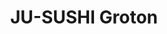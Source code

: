 ---
layout: place
title: "JU-SUSHI​ Groton"
permalink: /connecticut/groton/ju-sushi-groton.html
stateAbbr: CT
stateName: Connecticut
cityName: Groton
seo:
  name: "JU-SUSHI​ Groton"
  type: Restaurant
  links: http://www.ju-sushi.com/
description: "JU-SUSHI​ Groton serves delicious sushi in Groton, Connecticut. Try fresh Japanese dishes for a great dining experience. Available for takeout, delivery, lunch, and dinner."
place_id: ChIJTyt4ybUO5okR-Cfb61RDJLk
photos:
  - name: >-
      places/ChIJTyt4ybUO5okR-Cfb61RDJLk/photos/AeeoHcLnTVqQ0f2tFHR8QbIS_zEb0glbSAnqQfZeADtiAVrSSsjiLyRvKXExEbGjZUk7Pm5ZNrKvVfhnwEyzZi1PXr2AcmlCHnYXNTqYdQ11InDRJqkudrrXMLD5GSVy0nuuWkgsmYhA-wVRHIlR3Uj9FR2hVUnN5ZU0JrOJo_-nvQqT0Q2hgBVrVO3E0PBs7-yzDXlUSIEEJvG5mmClicd3dD6BzAUr6I9JN7XkhlY7blvRTFNtbu5BfIxcc74Mcm6pHo9RAybYFxwN5lsCvTXPyEBoTN_hAj4UE5IF1Krb_PO_yA
    widthPx: 4032
    heightPx: 1960
    authorAttributions:
      - displayName: JU-SUSHI​ Groton
        uri: https://maps.google.com/maps/contrib/104363867703955379364
        photoUri: >-
          https://lh3.googleusercontent.com/a/ACg8ocJJJv-lEzB0ZRKnipHC2IxgD5h_tWw8gud98JLVz-c2qkPmBg=s100-p-k-no-mo
    flagContentUri: >-
      https://www.google.com/local/imagery/report/?cb_client=maps_api_places.places_api&image_key=!1e10!2sAF1QipMdIGktQLp3EoBxh0ZSkEyLvHY4JJkAd3iCuU4U&hl=en-US
    googleMapsUri: >-
      https://www.google.com/maps/place//data=!3m4!1e2!3m2!1sAF1QipMdIGktQLp3EoBxh0ZSkEyLvHY4JJkAd3iCuU4U!2e10!4m2!3m1!1s0x89e60eb5c9782b4f:0xb9244354ebdb27f8
  - name: >-
      places/ChIJTyt4ybUO5okR-Cfb61RDJLk/photos/AeeoHcJBzclERlfOVysAM6DoIuOVJqrXDlxPscY6qEQtRz7fdrOh1QAW92LMlULVtVIMHlE98_hUisvof5eSGqr5N69PIz7XERo1SoiwcnJS9SiStDQRvHx-JdzBJ_eTBUbLKA64PYxcq8_3tvbL4XHpZnPJ633O9KE7v19iuo-DNGCCsPFg2p6EiDb9kEBUuelIFwpq4tLa7j_AyYmP9RnaVS_YnD_WJRgpEsZ0woztFAWo8bOJtGJeFUNL6_Up6d9WPU-_WZCuhthLU5GWTcuOygg-gdwMYYQzk9m-FzBlCE3e4WhHSUnO8rPmjvAX4oL4vjVBPz-_wEZfSDAnI9CJ_rGMzCHUJZq43U3wiQUL8TZhyl_d-ghHxbMfznlThU1cEpv-vXGOpzAxTuKOt9dHeFRP3XlKa2YPyrbsJFYjVHQ
    widthPx: 2506
    heightPx: 2479
    authorAttributions:
      - displayName: Midknight Mechanics
        uri: https://maps.google.com/maps/contrib/100661439607303186354
        photoUri: >-
          https://lh3.googleusercontent.com/a-/ALV-UjVsIFNnPv1yJm0RtEa9FeUv2L1HD5VB29OICuw_M8WawGpnZndlCg=s100-p-k-no-mo
    flagContentUri: >-
      https://www.google.com/local/imagery/report/?cb_client=maps_api_places.places_api&image_key=!1e10!2sCIHM0ogKEICAgICupazEKw&hl=en-US
    googleMapsUri: >-
      https://www.google.com/maps/place//data=!3m4!1e2!3m2!1sCIHM0ogKEICAgICupazEKw!2e10!4m2!3m1!1s0x89e60eb5c9782b4f:0xb9244354ebdb27f8
  - name: >-
      places/ChIJTyt4ybUO5okR-Cfb61RDJLk/photos/AeeoHcIwCeBpP5XGKQtb6jQsixFYlWNerqxugMy_NqQKaFmJSNPrHvvmZpZ1z8WQkwkDkh5HBVjgam1BpmnGqMfKKuauinqQpOzTtRE66l3vtbfmU343lRRcyoAnUmDZYm3APnNhI_3bQelgn8ELHhDMYJpY9dP6XDUz0nCMDx0zYXSvDFm39G2x8Jqo1qiANKxqiYXK2ZZCrp1Fb2ot5BUufGpxurlSnyinT-cL0x2xqcMmW1HTg29p2WaqvPxYkDxVXZ7XxkToCxJWeVkuK4IlHttOEqIXRDR_T9OeRey6eXmGSlQ0_Sd4yvGoxz6iNMc1B6Rky5Tg42G3BreHBJFDwOwnQx_apkeTYU5shEjHyNXoS37UN9Xnx8Hp2BSZvKgyQF0uRuuiOleUTatw1J_r2oCtBQqqVY2qgf39DOMz0N6UZg
    widthPx: 4032
    heightPx: 3024
    authorAttributions:
      - displayName: Sāmaṇera Nipako
        uri: https://maps.google.com/maps/contrib/104316014297959514206
        photoUri: >-
          https://lh3.googleusercontent.com/a-/ALV-UjXkSELbln2N43P9F0MIrgQ9K9TMV5LH5brLmsG0Lbj7SN038XEjXw=s100-p-k-no-mo
    flagContentUri: >-
      https://www.google.com/local/imagery/report/?cb_client=maps_api_places.places_api&image_key=!1e10!2sCIHM0ogKEICAgIDesd_vCw&hl=en-US
    googleMapsUri: >-
      https://www.google.com/maps/place//data=!3m4!1e2!3m2!1sCIHM0ogKEICAgIDesd_vCw!2e10!4m2!3m1!1s0x89e60eb5c9782b4f:0xb9244354ebdb27f8
  - name: >-
      places/ChIJTyt4ybUO5okR-Cfb61RDJLk/photos/AeeoHcIu5-frf-KQqhKGzDvRz7JocFAgZKw1x4_Q7c1yV2AhrOqi874ceiERckUoM45J0OGatqsxSUx5cyxhjV1mZz4uZvk2MpmJav-Q171F-f5jfWRXE0mzx0dRY1w8khdBk2d1folm_0gEoZCqiIVBdFQzZBHp64Fp83HQ_ZKgWdjOr_wW2Dtc2wdjonENJP6-geSWn3lVnU8MEq8UtH5Cu6dt74fvxqU7H-DrE984KxUtI4UjeOTFwp8XlGSpQBjjpeM72zuego-WrZAcesAX05QNlwxmS8VmM04x9R8lGgTD-ObryjWxe2Rz-vmToXKcyUBPQe-VrtG943Zdpz-rP3dBdqeOIy6ipqERCs4k9sVao7Ag_p6DiN7p5OOfNh-93TM94hWTYwe3bfZTo32mbtjoVqu-wBORBnV4JmoJZL4VBiSw
    widthPx: 3024
    heightPx: 4032
    authorAttributions:
      - displayName: George Guirguis
        uri: https://maps.google.com/maps/contrib/104198729137264989798
        photoUri: >-
          https://lh3.googleusercontent.com/a-/ALV-UjUKF4Rh8cl7ih7dXhRSYX-IMG4B0UnWnLzgCD5PeLvSPBUsRBc8Yw=s100-p-k-no-mo
    flagContentUri: >-
      https://www.google.com/local/imagery/report/?cb_client=maps_api_places.places_api&image_key=!1e10!2sCIHM0ogKEICAgICBos-1hAE&hl=en-US
    googleMapsUri: >-
      https://www.google.com/maps/place//data=!3m4!1e2!3m2!1sCIHM0ogKEICAgICBos-1hAE!2e10!4m2!3m1!1s0x89e60eb5c9782b4f:0xb9244354ebdb27f8
  - name: >-
      places/ChIJTyt4ybUO5okR-Cfb61RDJLk/photos/AeeoHcKeyVEWLopZIwglyOFiyxMAWm0q8k9xlRs4Ys0g6EJkd6vgNOkwKp2iowxQ_7dYp1ObSfvMpkaiD_RGZ7sPfl8f_97Fxiy_kDnC9rLFqlG62M2aZBG5dFC6YJSjPNeLz9rgiGATACTvL3svtXtOp6FlUqHEKlyLyqNmCnP_TFnV5wcWygD5DcLpYoc7rvPa_jgLd_-HBb0HaABAsQ0kDlOOHrKcoHaJxM17lJ1JMnSmIbJ6yBI8gabMHxhBwzk7yqDupd6Pbs1656IfY7EN4sUa6iB4y2gaK_CmQxq0dpEkbyRCi_Japn_bTgWPmUkKEGiMxkR7f_Bv9Y8JlrWmlTvfcgVYW3MYRov2npJ4KyF5gNGBNtZGHAs8EVyBwowfBoHSJy2xwBrGIPaBAeHNMlv-aN5KWCX_WbppnzNSdP3dkg
    widthPx: 4032
    heightPx: 3024
    authorAttributions:
      - displayName: Tea Jones
        uri: https://maps.google.com/maps/contrib/104284143652870623626
        photoUri: >-
          https://lh3.googleusercontent.com/a-/ALV-UjUOMVemn1waBZVt2k523FJ0MHcDbezEfnKIKEHnC2HFXh0mjURS=s100-p-k-no-mo
    flagContentUri: >-
      https://www.google.com/local/imagery/report/?cb_client=maps_api_places.places_api&image_key=!1e10!2sCIHM0ogKEICAgICcpvD6Uw&hl=en-US
    googleMapsUri: >-
      https://www.google.com/maps/place//data=!3m4!1e2!3m2!1sCIHM0ogKEICAgICcpvD6Uw!2e10!4m2!3m1!1s0x89e60eb5c9782b4f:0xb9244354ebdb27f8
  - name: >-
      places/ChIJTyt4ybUO5okR-Cfb61RDJLk/photos/AeeoHcLtn3iyJHn-7f7UBj_W58kHXto-wKipA9szTmcVjTtRczm1wT0gsTBFJ5xL76NI11H3sdk7QfQ2CfEQMWN82M-01CV-a_co-cw8I3RNmy12ZiLuEfQKTtIFdxOY4I9i7q29uR2pckueVWRZ3MFEvT1KdpWczFi98cDRp0G6RmNfXfC6XNNg0_JlVOgTeeGqOd3NmDxpE9RIDKBXuApM498u66IryzvWwjf3181PYlRtR_AcHiwiyWklakIw4FNRBCy1URRMfYAfJZOSQyXO4Ruf8OmIAFRb6Kc-1OzDrPOCmZw0kv7XY9Jacgc-qG_Nmt8eKNdo-77aixrCm-lYBdki8jwp5u3Uory9oG03R74NLy-o2HD0xLTCNrrKhRFE3YFnu23md_p38rouUhNYRpvhjOfAB9WYBiKEPHsVQIVM6ipJ
    widthPx: 3840
    heightPx: 2160
    authorAttributions:
      - displayName: GP C
        uri: https://maps.google.com/maps/contrib/106721924439750023153
        photoUri: >-
          https://lh3.googleusercontent.com/a-/ALV-UjUT3RG_xMkeC784qejnNuaW_f8XJp4lqSHpeGCCpjAqpb2ZZh-f3Q=s100-p-k-no-mo
    flagContentUri: >-
      https://www.google.com/local/imagery/report/?cb_client=maps_api_places.places_api&image_key=!1e10!2sCIHM0ogKEICAgIC28b-YmgE&hl=en-US
    googleMapsUri: >-
      https://www.google.com/maps/place//data=!3m4!1e2!3m2!1sCIHM0ogKEICAgIC28b-YmgE!2e10!4m2!3m1!1s0x89e60eb5c9782b4f:0xb9244354ebdb27f8
  - name: >-
      places/ChIJTyt4ybUO5okR-Cfb61RDJLk/photos/AeeoHcK4WupaknFXyabijErVX76ux213vCHUo9jK9VXqpjpGGBuR64obS7WDZ7N2V3_a01PcA5_jrfC-1PQRl5CASZvieFASAeLXGFgNxypJ4HZ8O9KBALntguHHFwlqlNIDelVnMzdMJiiKx18sxfBxnMmrV7Geccfcg8_dIHo8_dzmBuLpMCqjkU8E1QytrhFEAlaIvGjUha6_GpIeoaZ6YIVd7dEhgdsLwbMj_NjQ8Jf1G0cEIRq4LjCsYwZBXZtBZLwm1_hF3jMhuMJwnsek5lURiYIonlX--JK3frw6tu4sLP846AfJEhgOs9UnwFHs3kUsx2WAyYWUKCoW5ggJwZgYEbvB1xZN36kWfSGPwBcPnifhHmKEHUggHFBOMDAIIuIdHR9lpxYyfgDhNo-3OBjb_iDm0ssY8DYE5vLEACI
    widthPx: 4032
    heightPx: 3024
    authorAttributions:
      - displayName: Kem Core
        uri: https://maps.google.com/maps/contrib/110114563258849496372
        photoUri: >-
          https://lh3.googleusercontent.com/a-/ALV-UjVPvpAt98nWpELPHKVj9964FtcHz2x80_5TtTVyc4CWEW7MJlEoPA=s100-p-k-no-mo
    flagContentUri: >-
      https://www.google.com/local/imagery/report/?cb_client=maps_api_places.places_api&image_key=!1e10!2sCIHM0ogKEICAgIDEi7y8WA&hl=en-US
    googleMapsUri: >-
      https://www.google.com/maps/place//data=!3m4!1e2!3m2!1sCIHM0ogKEICAgIDEi7y8WA!2e10!4m2!3m1!1s0x89e60eb5c9782b4f:0xb9244354ebdb27f8
  - name: >-
      places/ChIJTyt4ybUO5okR-Cfb61RDJLk/photos/AeeoHcKpdv1aHH1Qkrxy1bxXcE7PAO8TAh-BKxSszs8DCTMdU70rC-qEeG67Ggjjns6AD6TysX7k5qdMJ1TuJb6f1Sy2MtWTeDBpppJvLInQN2frK_SP-PIE-RC9UPXtBrBTYKVm220zeMG-95awBRmVEKBUqKbBD6cSBpZgvX_MC8lcu3sb_sAMZkU2JKciJDypuWCS1OP-iqDs3KhKZiOSHiJG9rNbpl7wz42z9oNVl5lX7DsocVyI8Y9ZNaqCyBLF6dHc9p91LNzxU0mCNpuDcQHTYn9i-onYEIdqw7MTSj5M5LJfsVTh3oVqkdkKuiO0TjnuJ7gT0rhuLsz0U5jWurMYzxOIsBK0j92WuEmwIEsb9L-hRWvn3Vbw9L9nxCex02SSnk1b1O5ZOZmLs0F10HY1y7Vw1PwD7Cuet3_LZeNIddJZ
    widthPx: 3244
    heightPx: 2826
    authorAttributions:
      - displayName: Anastasia Lange
        uri: https://maps.google.com/maps/contrib/116718321873051017702
        photoUri: >-
          https://lh3.googleusercontent.com/a-/ALV-UjUiDq44wTfqnlkrVwW7QTO1tQJTeOO94a8dy-9rFfTlKrDELvMn=s100-p-k-no-mo
    flagContentUri: >-
      https://www.google.com/local/imagery/report/?cb_client=maps_api_places.places_api&image_key=!1e10!2sCIHM0ogKEICAgICyp4-5mwE&hl=en-US
    googleMapsUri: >-
      https://www.google.com/maps/place//data=!3m4!1e2!3m2!1sCIHM0ogKEICAgICyp4-5mwE!2e10!4m2!3m1!1s0x89e60eb5c9782b4f:0xb9244354ebdb27f8
  - name: >-
      places/ChIJTyt4ybUO5okR-Cfb61RDJLk/photos/AeeoHcJlxDwxRbjhNUrXtQxHVp9gfKHVXpn_CJwv_wsLguYNdBmq6DarCB4jcr-SxhVLPg27bggi_Q5FlEvad2v5yH1k6CgS-bd7tCd06C1t7wc6oTOs4By4oXbJaHtVCkvLoIE4UrjbZB5Iqey7sfcIirP0YAmTMOnF2Vayx9XmzIrbg-hkLwpDcmqhc_UpjfVTEh4ZggJZB03HSJ_hTt1TuZK2ZldmYYnuWXKqayqsaVwHmYZwdYMamxIG4cGhJkF9k0Q1cqaLKuRc3NKA2wtTDF3ybnAMbvOiJsdnnZLxLmBgHg_1y9JoMTuQxFXa8_5oFqLVoaPNPPTrMh8fuLolBwswMJaYg3hOdgd07ta6quSH3kOLQIq2SYyXmB7tqeNy217PPXtJ8XSGhltQzFfO4pGYehOQK22_5dDn0THfgjs
    widthPx: 3024
    heightPx: 4032
    authorAttributions:
      - displayName: Nathan Pollock
        uri: https://maps.google.com/maps/contrib/114495292959771433006
        photoUri: >-
          https://lh3.googleusercontent.com/a-/ALV-UjX60pAUfDKbTioMjElX9fGee-ZbTNMKed-BN7TBcaqTE8ikbB8v-Q=s100-p-k-no-mo
    flagContentUri: >-
      https://www.google.com/local/imagery/report/?cb_client=maps_api_places.places_api&image_key=!1e10!2sCIHM0ogKEICAgIDypLetFg&hl=en-US
    googleMapsUri: >-
      https://www.google.com/maps/place//data=!3m4!1e2!3m2!1sCIHM0ogKEICAgIDypLetFg!2e10!4m2!3m1!1s0x89e60eb5c9782b4f:0xb9244354ebdb27f8
  - name: >-
      places/ChIJTyt4ybUO5okR-Cfb61RDJLk/photos/AeeoHcKx5UV_bLwvwKz0NKpGPhr9evCQjKKL9jM8XXnwr0fXDlDqwADVmiwIftXUBk3bYE-2VnLcPxXfKHesQMYcW5OU5JRbSgLE930yJNMRXCmb1g8VH8Lf9YXNn-SCLeZVzAjpFtOpo1yRvz6tLaOtUYiPRTQdFDVK5be2S45B5k_xESiBGgNPS3_eQ0kOUB-aFI0fSJ7ICaO7inpxh5LYuHk8DkOdOxvNCR22ePj5yyKdbV7NmOo42F5Y4KcBA3cNMncqKWevXCYraKtIPNYM4dqjFIjqeiWOrKodY4u8eMvC9eGbWonfy09f32JNKE4ZgpaKf11Usrxjq7-Zql93aTM1UlhDl_qs5eqb52gVtpa-4AF_6rbz-8u7k9fDJYNBNk62bfwO64ZH9oXhEeMx7fIYUAghddrm3KNQoZbD4ljkfzJv
    widthPx: 3024
    heightPx: 4032
    authorAttributions:
      - displayName: A Thought
        uri: https://maps.google.com/maps/contrib/112588416518819193214
        photoUri: >-
          https://lh3.googleusercontent.com/a-/ALV-UjVp8088dXJAa3sSg1V8_hS0J2A7hZQ4Euz9rlr4aRQLYpxkBRgM=s100-p-k-no-mo
    flagContentUri: >-
      https://www.google.com/local/imagery/report/?cb_client=maps_api_places.places_api&image_key=!1e10!2sCIHM0ogKEICAgICD67PrrQE&hl=en-US
    googleMapsUri: >-
      https://www.google.com/maps/place//data=!3m4!1e2!3m2!1sCIHM0ogKEICAgICD67PrrQE!2e10!4m2!3m1!1s0x89e60eb5c9782b4f:0xb9244354ebdb27f8
address: 1043 Poquonnock Rd, Groton, CT 06340, USA
street: 1043 Poquonnock Rd
city: Groton
state: CT
zip: '06340'
country: USA
neighborhood: Long Hill
latitude: '41.346361'
longitude: '-72.046463'
accessibility_options:
  wheelchairAccessibleParking: true
  wheelchairAccessibleEntrance: true
  wheelchairAccessibleSeating: true
business_status: OPERATIONAL
name: JU-SUSHI​ Groton
google_maps_links:
  directionsUri: >-
    https://www.google.com/maps/dir//''/data=!4m7!4m6!1m1!4e2!1m2!1m1!1s0x89e60eb5c9782b4f:0xb9244354ebdb27f8!3e0
  placeUri: https://maps.google.com/?cid=13340862028191574008
  writeAReviewUri: >-
    https://www.google.com/maps/place//data=!4m3!3m2!1s0x89e60eb5c9782b4f:0xb9244354ebdb27f8!12e1
  reviewsUri: >-
    https://www.google.com/maps/place//data=!4m4!3m3!1s0x89e60eb5c9782b4f:0xb9244354ebdb27f8!9m1!1b1
  photosUri: >-
    https://www.google.com/maps/place//data=!4m3!3m2!1s0x89e60eb5c9782b4f:0xb9244354ebdb27f8!10e5
primary_type: Sushi Restaurant
opening_hours:
  regular: null
  current: null
secondary_opening_hours:
  regular:
    weekdayDescriptions: null
    type: null
  current:
    weekdayDescriptions: null
    type: null
phone: (860) 446-1000
price_level: PRICE_LEVEL_INEXPENSIVE
price_range: $10 &ndash; $20
rating: '4.6'
rating_count: 387
website: http://www.ju-sushi.com/
reviews:
  - name: >-
      places/ChIJTyt4ybUO5okR-Cfb61RDJLk/reviews/ChZDSUhNMG9nS0VJQ0FnSURfNHN1R2FREAE
    relativePublishTimeDescription: 2 months ago
    rating: 2
    text:
      text: >-
        Called for 11 rolls of sushi takeout at 4:36 pm and asked for my large
        order to be done at 6pm for a party. They said it was absolutely fine.
        They called me back at 5:36 saying they can't at 6pm and to come back at
        6:40 then promptly hung up on me. Had I known this delay I would of
        ordered somewhere else. I came a little earlier when there was only one
        couple not being served. Chef gave me sass for coming in and wouldnt let
        me pay at the end. I ordered once before and I paid once I saw the
        order. Definitely better sushi places after this (I ordered from Osaka
        at the same time and pickup beforehand, and I only gave them 45 minutes
        in comparison to the 90 minutes). Poor customer service with mediocre
        food. Friends and I won't be coming back
      languageCode: en
    originalText:
      text: >-
        Called for 11 rolls of sushi takeout at 4:36 pm and asked for my large
        order to be done at 6pm for a party. They said it was absolutely fine.
        They called me back at 5:36 saying they can't at 6pm and to come back at
        6:40 then promptly hung up on me. Had I known this delay I would of
        ordered somewhere else. I came a little earlier when there was only one
        couple not being served. Chef gave me sass for coming in and wouldnt let
        me pay at the end. I ordered once before and I paid once I saw the
        order. Definitely better sushi places after this (I ordered from Osaka
        at the same time and pickup beforehand, and I only gave them 45 minutes
        in comparison to the 90 minutes). Poor customer service with mediocre
        food. Friends and I won't be coming back
      languageCode: en
    authorAttribution:
      displayName: Quang Le
      uri: https://www.google.com/maps/contrib/110455869088222189454/reviews
      photoUri: >-
        https://lh3.googleusercontent.com/a/ACg8ocKbwlZwIfkA2MZSj1yFihyo3DS_VqqPfEUFq1SUyjct-haZrw=s128-c0x00000000-cc-rp-mo-ba2
    publishTime: '2025-01-22T23:34:09.111971Z'
    flagContentUri: >-
      https://www.google.com/local/review/rap/report?postId=ChZDSUhNMG9nS0VJQ0FnSURfNHN1R2FREAE&d=17924085&t=1
    googleMapsUri: >-
      https://www.google.com/maps/reviews/data=!4m6!14m5!1m4!2m3!1sChZDSUhNMG9nS0VJQ0FnSURfNHN1R2FREAE!2m1!1s0x89e60eb5c9782b4f:0xb9244354ebdb27f8
  - name: >-
      places/ChIJTyt4ybUO5okR-Cfb61RDJLk/reviews/ChZDSUhNMG9nS0VJQ0FnSUMzbzhfZFJREAE
    relativePublishTimeDescription: 5 months ago
    rating: 5
    text:
      text: >-
        Great little gem in Groton. We ordered a few rolls and each one was
        delicious and fresh. The owner I assume, was kind and we got our order
        fairly quickly. I ordered the spicy salmon roll which lacked the classic
        spicy mayo taste, but the Alaska roll made up for it!
      languageCode: en
    originalText:
      text: >-
        Great little gem in Groton. We ordered a few rolls and each one was
        delicious and fresh. The owner I assume, was kind and we got our order
        fairly quickly. I ordered the spicy salmon roll which lacked the classic
        spicy mayo taste, but the Alaska roll made up for it!
      languageCode: en
    authorAttribution:
      displayName: I V
      uri: https://www.google.com/maps/contrib/105517810679574933359/reviews
      photoUri: >-
        https://lh3.googleusercontent.com/a/ACg8ocJ-v-9AdErFFK0Vilh2IP6vVkdNPuYAwMwGIQrNspDYtBbXLJbh=s128-c0x00000000-cc-rp-mo-ba3
    publishTime: '2024-11-08T18:27:23.611045Z'
    flagContentUri: >-
      https://www.google.com/local/review/rap/report?postId=ChZDSUhNMG9nS0VJQ0FnSUMzbzhfZFJREAE&d=17924085&t=1
    googleMapsUri: >-
      https://www.google.com/maps/reviews/data=!4m6!14m5!1m4!2m3!1sChZDSUhNMG9nS0VJQ0FnSUMzbzhfZFJREAE!2m1!1s0x89e60eb5c9782b4f:0xb9244354ebdb27f8
  - name: >-
      places/ChIJTyt4ybUO5okR-Cfb61RDJLk/reviews/ChZDSUhNMG9nS0VJQ0FnSURlc2Rfdk13EAE
    relativePublishTimeDescription: 2 years ago
    rating: 5
    text:
      text: >-
        Best sushi place in the area and the best prices, always. Don't have
        much to say other than that they're delicious and I highly recommend
        going here.


        However -- if you have a big order ALWAYS check to make sure everything
        is there. In a large order I end up having something missing (or wrong)
        every single time. Even though this has sucked, their food is such high
        quality it never dissuades me or my friends from coming here.
      languageCode: en
    originalText:
      text: >-
        Best sushi place in the area and the best prices, always. Don't have
        much to say other than that they're delicious and I highly recommend
        going here.


        However -- if you have a big order ALWAYS check to make sure everything
        is there. In a large order I end up having something missing (or wrong)
        every single time. Even though this has sucked, their food is such high
        quality it never dissuades me or my friends from coming here.
      languageCode: en
    authorAttribution:
      displayName: Sāmaṇera Nipako
      uri: https://www.google.com/maps/contrib/104316014297959514206/reviews
      photoUri: >-
        https://lh3.googleusercontent.com/a-/ALV-UjXkSELbln2N43P9F0MIrgQ9K9TMV5LH5brLmsG0Lbj7SN038XEjXw=s128-c0x00000000-cc-rp-mo-ba5
    publishTime: '2022-10-13T00:55:04.407063Z'
    flagContentUri: >-
      https://www.google.com/local/review/rap/report?postId=ChZDSUhNMG9nS0VJQ0FnSURlc2Rfdk13EAE&d=17924085&t=1
    googleMapsUri: >-
      https://www.google.com/maps/reviews/data=!4m6!14m5!1m4!2m3!1sChZDSUhNMG9nS0VJQ0FnSURlc2Rfdk13EAE!2m1!1s0x89e60eb5c9782b4f:0xb9244354ebdb27f8
  - name: >-
      places/ChIJTyt4ybUO5okR-Cfb61RDJLk/reviews/ChdDSUhNMG9nS0VJQ0FnSUNGczhMMXpBRRAB
    relativePublishTimeDescription: a year ago
    rating: 2
    text:
      text: >-
        Bought the pork tonkatsu bento box today and was utterly underwhelmed. 
        It was expensive costing nearly $22 for a Cali roll made with Mayo,
        small piece of fried pork, limp salad I saw them take straight out of
        the grocery store mixed salad plastic container, small scoop of rice and
        2 pieces of gyoza. The salad dressing was just soy sauce.  Portion was
        very small for the price. The Cali roll was strange being made with
        Mayo. For this price I expected a few pieces of real sushi but that was
        an upcharge. Would not come back again.
      languageCode: en
    originalText:
      text: >-
        Bought the pork tonkatsu bento box today and was utterly underwhelmed. 
        It was expensive costing nearly $22 for a Cali roll made with Mayo,
        small piece of fried pork, limp salad I saw them take straight out of
        the grocery store mixed salad plastic container, small scoop of rice and
        2 pieces of gyoza. The salad dressing was just soy sauce.  Portion was
        very small for the price. The Cali roll was strange being made with
        Mayo. For this price I expected a few pieces of real sushi but that was
        an upcharge. Would not come back again.
      languageCode: en
    authorAttribution:
      displayName: Sabina D'Silva
      uri: https://www.google.com/maps/contrib/112303294031683911170/reviews
      photoUri: >-
        https://lh3.googleusercontent.com/a/ACg8ocJXY30XetqWVWuIlojfQvYgvVwtnpmC2R2N0uhbu1RzoxgaXg=s128-c0x00000000-cc-rp-mo-ba5
    publishTime: '2023-11-01T23:38:45.318877Z'
    flagContentUri: >-
      https://www.google.com/local/review/rap/report?postId=ChdDSUhNMG9nS0VJQ0FnSUNGczhMMXpBRRAB&d=17924085&t=1
    googleMapsUri: >-
      https://www.google.com/maps/reviews/data=!4m6!14m5!1m4!2m3!1sChdDSUhNMG9nS0VJQ0FnSUNGczhMMXpBRRAB!2m1!1s0x89e60eb5c9782b4f:0xb9244354ebdb27f8
  - name: >-
      places/ChIJTyt4ybUO5okR-Cfb61RDJLk/reviews/ChdDSUhNMG9nS0VJQ0FnSURYeDYta3JnRRAB
    relativePublishTimeDescription: 5 months ago
    rating: 5
    text:
      text: >-
        Best sushi I've had in my entire life. Dining area is cozy and usually
        sit at the sushi bar. High quality, freshness and flavor profile. Can't
        go wrong with anything on their menu.
      languageCode: en
    originalText:
      text: >-
        Best sushi I've had in my entire life. Dining area is cozy and usually
        sit at the sushi bar. High quality, freshness and flavor profile. Can't
        go wrong with anything on their menu.
      languageCode: en
    authorAttribution:
      displayName: Rahul Chandrasekaran
      uri: https://www.google.com/maps/contrib/102999323701744785429/reviews
      photoUri: >-
        https://lh3.googleusercontent.com/a-/ALV-UjUz75voJyOPfV8NPx5IWfYP_z4mxMH9CY8uvqw8owltMvAkY3N4=s128-c0x00000000-cc-rp-mo
    publishTime: '2024-10-31T16:37:18.790576Z'
    flagContentUri: >-
      https://www.google.com/local/review/rap/report?postId=ChdDSUhNMG9nS0VJQ0FnSURYeDYta3JnRRAB&d=17924085&t=1
    googleMapsUri: >-
      https://www.google.com/maps/reviews/data=!4m6!14m5!1m4!2m3!1sChdDSUhNMG9nS0VJQ0FnSURYeDYta3JnRRAB!2m1!1s0x89e60eb5c9782b4f:0xb9244354ebdb27f8
parking_options:
  freeParkingLot: true
  freeStreetParking: true
  valetParking: false
payment_options:
  acceptsCreditCards: true
  acceptsDebitCards: true
  acceptsCashOnly: false
  acceptsNfc: true
allow_dogs: null
curbside_pickup: null
delivery: true
dine_in: true
good_for_children: true
good_for_groups: null
good_for_sports: false
live_music: false
menu_for_children: true
outdoor_seating: true
reservable: false
restroom: true
serves_beer: false
serves_breakfast: false
serves_brunch: false
serves_cocktails: false
serves_coffee: false
serves_dinner: true
serves_dessert: null
serves_lunch: true
serves_vegetarian_food: null
serves_wine: false
takeout: true
summary: null

---